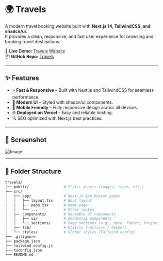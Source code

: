 # 🌍 Travels

A modern travel booking website built with **Next.js 14, TailwindCSS, and shadcn/ui**.  
It provides a clean, responsive, and fast user experience for browsing and booking travel destinations.

🔗 **Live Demo:** [Travels Website](https://travels-azure.vercel.app/)  
📦 **GitHub Repo:** [Travels](https://github.com/SonuR12/travels)

---

## ✨ Features
- ⚡ **Fast & Responsive** – Built with Next.js and TailwindCSS for seamless performance.
- 🎨 **Modern UI** – Styled with shadcn/ui components.
- 📱 **Mobile Friendly** – Fully responsive design across all devices.
- 🌐 **Deployed on Vercel** – Easy and reliable hosting.
- 🔍 SEO optimized with Next.js best practices.

---

## 📸 Screenshot
![Image](https://github.com/SonuR12/travels/blob/main/public/Travel.png)

---

## 📂 Folder Structure

```bash
travels/
├── public/                # Static assets (images, icons, etc.)
├── src/
│   ├── app/               # Next.js App Router pages
│   │   ├── layout.tsx     # Root layout
│   │   ├── page.tsx       # Home page
│   │   └── ...            # Other routes
│   ├── components/        # Reusable UI components
│   │   ├── ui/            # shadcn/ui components
│   │   └── sections/      # Page sections (e.g., Hero, Footer, Project)
│   ├── lib/               # Utility functions / helpers
│   └── styles/            # Global styles (Tailwind config)
├── .gitignore
├── package.json
├── tailwind.config.js
├── tsconfig.json
└── README.md
